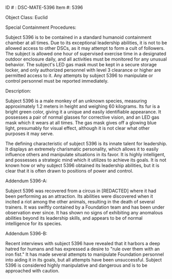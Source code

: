 ID # : DSC-MATE-5396
Item #: 5396

Object Class: Euclid

Special Containment Procedures:

Subject 5396 is to be contained in a standard humanoid containment chamber at all times. Due to its exceptional leadership abilities, it is not to be allowed access to other DSCs, as it may attempt to form a cult of followers. The subject is allowed one hour of supervised exercise time in a designated outdoor enclosure daily, and all activities must be monitored for any unusual behavior. The subject's LED gas mask must be kept in a secure storage locker, and only authorized personnel with level 3 clearance or higher are permitted access to it. Any attempts by subject 5396 to manipulate or control personnel must be reported immediately.

Description:

Subject 5396 is a male monkey of an unknown species, measuring approximately 1.2 meters in height and weighing 60 kilograms. Its fur is a bright green color, giving it a unique and easily identifiable appearance. It possesses a pair of normal glasses for corrective vision, and an LED gas mask which it wears at all times. The gas mask gives off a glowing blue light, presumably for visual effect, although it is not clear what other purposes it may serve.

The defining characteristic of subject 5396 is its innate talent for leadership. It displays an extremely charismatic personality, which allows it to easily influence others and manipulate situations in its favor. It is highly intelligent, and possesses a strategic mind which it utilizes to achieve its goals. It is not known how or why subject 5396 obtained its leadership abilities, but it is clear that it is often drawn to positions of power and control.

Addendum 5396-A:

Subject 5396 was recovered from a circus in [REDACTED] where it had been performing as an attraction. Its abilities were discovered when it incited a riot among the other animals, resulting in the death of several trainers. It was swiftly contained by a Foundation team and has been under observation ever since. It has shown no signs of exhibiting any anomalous abilities beyond its leadership skills, and appears to be of normal intelligence for its species.

Addendum 5396-B:

Recent interviews with subject 5396 have revealed that it harbors a deep hatred for humans and has expressed a desire to "rule over them with an iron fist." It has made several attempts to manipulate Foundation personnel into aiding it in its goals, but all attempts have been unsuccessful. Subject 5396 is considered highly manipulative and dangerous and is to be approached with caution.
